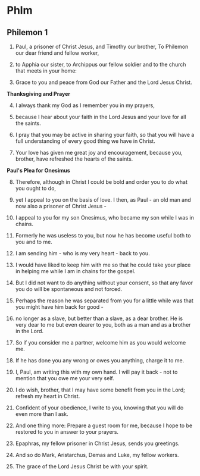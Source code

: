 # Phlm

## Philemon 1

1. Paul, a prisoner of Christ Jesus, and Timothy our brother, To Philemon our dear friend and fellow worker,

2. to Apphia our sister, to Archippus our fellow soldier and to the church that meets in your home:

3. Grace to you and peace from God our Father and the Lord Jesus Christ.

__Thanksgiving and Prayer__

4. I always thank my God as I remember you in my prayers,

5. because I hear about your faith in the Lord Jesus and your love for all the saints.

6. I pray that you may be active in sharing your faith, so that you will have a full understanding of every good thing we have in Christ.

7. Your love has given me great joy and encouragement, because you, brother, have refreshed the hearts of the saints.

__Paul's Plea for Onesimus__

8. Therefore, although in Christ I could be bold and order you to do what you ought to do,

9. yet I appeal to you on the basis of love. I then, as Paul - an old man and now also a prisoner of Christ Jesus -

10. I appeal to you for my son Onesimus, who became my son while I was in chains.

11. Formerly he was useless to you, but now he has become useful both to you and to me.

12. I am sending him - who is my very heart - back to you.

13. I would have liked to keep him with me so that he could take your place in helping me while I am in chains for the gospel.

14. But I did not want to do anything without your consent, so that any favor you do will be spontaneous and not forced.

15. Perhaps the reason he was separated from you for a little while was that you might have him back for good -

16. no longer as a slave, but better than a slave, as a dear brother. He is very dear to me but even dearer to you, both as a man and as a brother in the Lord.

17. So if you consider me a partner, welcome him as you would welcome me.

18. If he has done you any wrong or owes you anything, charge it to me.

19. I, Paul, am writing this with my own hand. I will pay it back - not to mention that you owe me your very self.

20. I do wish, brother, that I may have some benefit from you in the Lord; refresh my heart in Christ.

21. Confident of your obedience, I write to you, knowing that you will do even more than I ask.

22. And one thing more: Prepare a guest room for me, because I hope to be restored to you in answer to your prayers.

23. Epaphras, my fellow prisoner in Christ Jesus, sends you greetings.

24. And so do Mark, Aristarchus, Demas and Luke, my fellow workers.

25. The grace of the Lord Jesus Christ be with your spirit.

